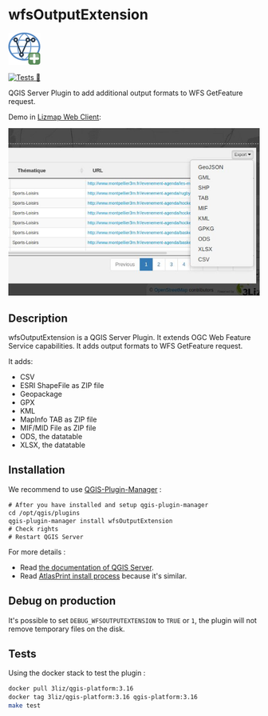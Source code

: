 # wfsOutputExtension

![Icon](wfsOutputExtension/icon.png)

[![Tests 🎳](https://github.com/3liz/qgis-wfsOutputExtension/workflows/Tests%20%F0%9F%8E%B3/badge.svg)](https://github.com/3liz/qgis-wfsOutputExtension/actions?query=branch%3Amaster)

QGIS Server Plugin to add additional output formats to WFS GetFeature request.

Demo in [Lizmap Web Client](https://github.com/3liz/lizmap-web-client): 

![Demo of the plugin](demo.jpg)

## Description

wfsOutputExtension is a QGIS Server Plugin. It extends OGC Web Feature Service capabilities.
It adds output formats to WFS GetFeature request.

It adds:
* CSV
* ESRI ShapeFile as ZIP file
* Geopackage
* GPX
* KML
* MapInfo TAB as ZIP file
* MIF/MID File as ZIP file
* ODS, the datatable
* XLSX, the datatable

## Installation

We recommend to use [QGIS-Plugin-Manager](https://pypi.org/project/qgis-plugin-manager/) :

```commandline
# After you have installed and setup qgis-plugin-manager
cd /opt/qgis/plugins
qgis-plugin-manager install wfsOutputExtension
# Check rights
# Restart QGIS Server
```

For more details :

* Read [the documentation of QGIS Server](https://docs.qgis.org/testing/en/docs/server_manual/plugins.html#installation).
* Read [AtlasPrint install process](https://github.com/3liz/qgis-atlasprint/blob/master/atlasprint/README.md#installation-with-qgis-server)
  because it's similar.

## Debug on production

It's possible to set `DEBUG_WFSOUTPUTEXTENSION` to `TRUE` or `1`, the plugin will not remove temporary files on the disk.

## Tests

Using the docker stack to test the plugin :

```bash
docker pull 3liz/qgis-platform:3.16
docker tag 3liz/qgis-platform:3.16 qgis-platform:3.16
make test
```
